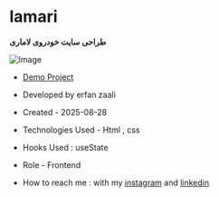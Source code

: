 # lamari

**طراحی سایت خودروی لاماری**

![Image](https://github.com/user-attachments/assets/c3e6db17-f55f-4c71-a023-bdff8ef0eadd)

- [Demo Project](https://erfanzaali-dev.github.io/project1-lamari/)



- Developed by erfan zaali

- Created - 2025-08-28

- Technologies Used - Html , css

- Hooks Used : useState 

- Role - Frontend

- How to reach me : with my [instagram](https://www.instagram.com/erfanzaali.dev) and [linkedin](https://www.linkedin.com/in/erfan-zaali)

